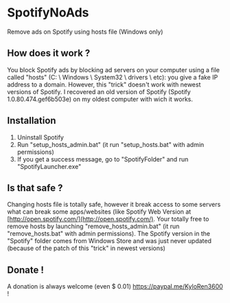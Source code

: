 # SpotifyNoAds

Remove ads on Spotify using hosts file (Windows only)

## How does it work ?

You block Spotify ads by blocking ad servers on your computer using a file called "hosts" (C: \ Windows \ System32 \ drivers \ etc): you give a fake IP address to a domain. However, this "trick" doesn't work with newest versions of Spotify. I recovered an old version of Spotify (Spotify 1.0.80.474.gef6b503e) on my oldest computer with wich it works.

## Installation

1. Uninstall Spotify
2. Run "setup_hosts_admin.bat" (it run "setup_hosts.bat" with admin permissions)
3. If you get a success message, go to "SpotifyFolder" and run "SpotifyLauncher.exe"

## Is that safe ?

Changing hosts file is totally safe, however it break access to some servers what can break some apps/websites (like Spotify Web Version at [http://open.spotify.com/](http://open.spotify.com/). Your totally free to remove hosts by launching "remove_hosts_admin.bat" (it run "remove_hosts.bat" with admin permissions). The Spotify version in the "Spotify" folder comes from Windows Store and was just never updated (because of the patch of this "trick" in newest versions)

## Donate !

A donation is always welcome (even $ 0.01) https://paypal.me/KyloRen3600 !